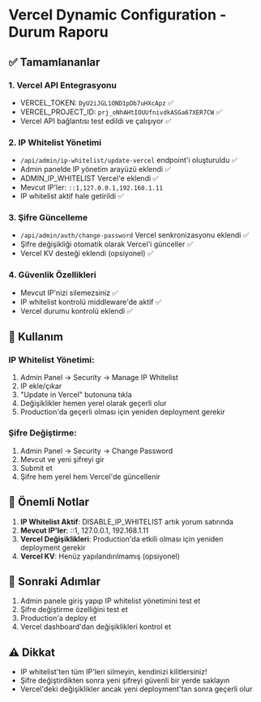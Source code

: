 # Vercel Dynamic Configuration - Durum Raporu

## ✅ Tamamlananlar

### 1. **Vercel API Entegrasyonu**
- VERCEL_TOKEN: `DyU2iJGL1OND1pDb7uHXcApz` ✅
- VERCEL_PROJECT_ID: `prj_oNhAHtIOUUfnivdkASGa67XER7CW` ✅
- Vercel API bağlantısı test edildi ve çalışıyor ✅

### 2. **IP Whitelist Yönetimi**
- `/api/admin/ip-whitelist/update-vercel` endpoint'i oluşturuldu ✅
- Admin panelde IP yönetim arayüzü eklendi ✅
- ADMIN_IP_WHITELIST Vercel'e eklendi ✅
- Mevcut IP'ler: `::1,127.0.0.1,192.168.1.11`
- IP whitelist aktif hale getirildi ✅

### 3. **Şifre Güncelleme**
- `/api/admin/auth/change-password` Vercel senkronizasyonu eklendi ✅
- Şifre değişikliği otomatik olarak Vercel'i günceller ✅
- Vercel KV desteği eklendi (opsiyonel) ✅

### 4. **Güvenlik Özellikleri**
- Mevcut IP'nizi silemezsiniz ✅
- IP whitelist kontrolü middleware'de aktif ✅
- Vercel durumu kontrolü eklendi ✅

## 🔧 Kullanım

### IP Whitelist Yönetimi:
1. Admin Panel → Security → Manage IP Whitelist
2. IP ekle/çıkar
3. "Update in Vercel" butonuna tıkla
4. Değişiklikler hemen yerel olarak geçerli olur
5. Production'da geçerli olması için yeniden deployment gerekir

### Şifre Değiştirme:
1. Admin Panel → Security → Change Password
2. Mevcut ve yeni şifreyi gir
3. Submit et
4. Şifre hem yerel hem Vercel'de güncellenir

## 📝 Önemli Notlar

1. **IP Whitelist Aktif**: DISABLE_IP_WHITELIST artık yorum satırında
2. **Mevcut IP'ler**: ::1, 127.0.0.1, 192.168.1.11
3. **Vercel Değişiklikleri**: Production'da etkili olması için yeniden deployment gerekir
4. **Vercel KV**: Henüz yapılandırılmamış (opsiyonel)

## 🚀 Sonraki Adımlar

1. Admin panele giriş yapıp IP whitelist yönetimini test et
2. Şifre değiştirme özelliğini test et
3. Production'a deploy et
4. Vercel dashboard'dan değişiklikleri kontrol et

## ⚠️ Dikkat

- IP whitelist'ten tüm IP'leri silmeyin, kendinizi kilitlersiniz!
- Şifre değiştirdikten sonra yeni şifreyi güvenli bir yerde saklayın
- Vercel'deki değişiklikler ancak yeni deployment'tan sonra geçerli olur